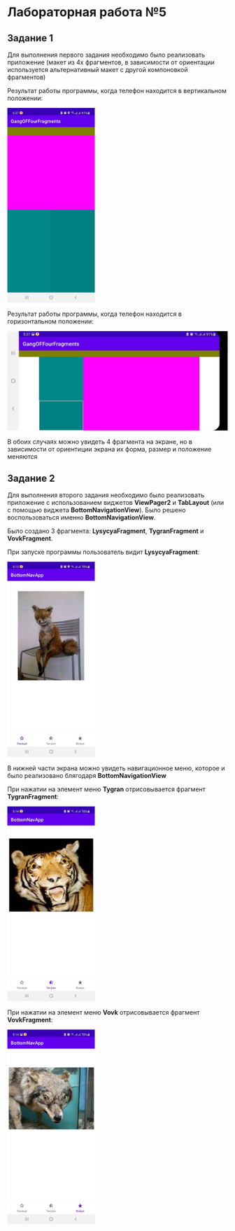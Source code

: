 <h1>Лабораторная работа №5</h1>
<h2>Задание 1</h2>
<p>Для выполнения первого задания необходимо было реализовать приложение (макет из 4х фрагментов, в зависимости от ориентации используется альтернативный макет с другой компоновкой фрагментов)</p>
<p>Результат работы программы, когда телефон находится в вертикальном положении:</p>
<img src="https://github.com/St1r3S/Mobile-Devices-Programming/blob/main/Lab5/images/1.jpg" width="200">
<p>Результат работы программы, когда телефон находится в горизонтальном положении:</p>
<img src="https://github.com/St1r3S/Mobile-Devices-Programming/blob/main/Lab5/images/2.jpg" width="800">
<p>В обоих случаях можно увидеть 4 фрагмента на экране, но в зависимости от ориентиции экрана их форма, размер и положение меняются</p>
<h2>Задание 2</h2>
<p>Для выполнения второго задания необходимо было реализовать приложение с использованием виджетов <b>ViewPager2</b> и <b>TabLayout</b> (или с помощью виджета <b>BottomNavigationView</b>). Было решено воспользоваться именно <b>BottomNavigationView</b>.</p>
<p>Было создано 3 фрагмента: <b>LysycyaFragment</b>, <b>TygranFragment</b> и <b>VovkFragment</b>.</p>
<p>При запуске программы пользователь видит <b>LysycyaFragment</b>:</p>
<img src="https://github.com/St1r3S/Mobile-Devices-Programming/blob/main/Lab5/images/3.jpg" width="200">
<p>В нижней части экрана можно увидеть навигационное меню, которое и было реализовано блягодаря <b>BottomNavigationView</b></p>
<p>При нажатии на элемент меню <b>Tygran</b> отрисовывается фрагмент <b>TygranFragment</b>:</p>
<img src="https://github.com/St1r3S/Mobile-Devices-Programming/blob/main/Lab5/images/4.jpg" width="200">  
<p>При нажатии на элемент меню <b>Vovk</b> отрисовывается фрагмент <b>VovkFragment</b>:</p>
<img src="https://github.com/St1r3S/Mobile-Devices-Programming/blob/main/Lab5/images/5.jpg" width="200">  

 
